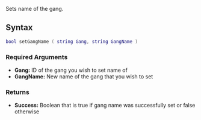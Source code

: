 Sets name of the gang.

Syntax
------

``` lua
bool setGangName ( string Gang, string GangName )
```

### Required Arguments

-   **Gang:** ID of the gang you wish to set name of
-   **GangName:** New name of the gang that you wish to set

### Returns

-   **Success:** Boolean that is true if gang name was successfully set or false otherwise
